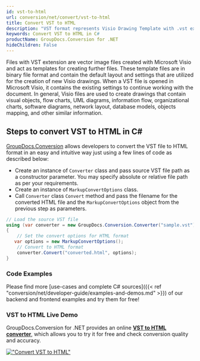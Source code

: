 ```yaml
---
id: vst-to-html
url: conversion/net/convert/vst-to-html
title: Convert VST to HTML
description: "VST format represents Visio Drawing Template with .vst extension. Learn how to convert VST to HTML file programmatically in C# language using GroupDocs.Conversion for .NET library."
keywords: Convert VST to HTML in C#
productName: GroupDocs.Conversion for .NET
hideChildren: False
---
```


Files with VST extension are vector image files created with Microsoft Visio and act as templates for creating further files. These template files are in binary file format and contain the default layout and settings that are utilized for the creation of new Visio drawings. When a VST file is opened in Microsoft Visio, it contains the existing settings to continue working with the document. In general, Visio files are used to create drawings that contain visual objects, flow charts, UML diagrams, information flow, organizational charts, software diagrams, network layout, database models, objects mapping, and other similar information.

## Steps to convert VST to HTML in C#

[GroupDocs.Conversion](https://products.groupdocs.com/conversion/net) allows developers to convert the VST file to HTML format in an easy and intuitive way just using a few lines of code as described below:

* Create an instance of `Converter` class and pass source VST file path as a constructor parameter. You may specify absolute or relative file path as per your requirements. 
* Create an instance of `MarkupConvertOptions` class.
* Call `Converter` class `Convert` method and pass the filename for the converted HTML file and the `MarkupConvertOptions` object from the previous step as parameters.

```csharp
// Load the source VST file
using (var converter = new GroupDocs.Conversion.Converter("sample.vst"))
{
    // Set the convert options for HTML format
   var options = new MarkupConvertOptions();
    // Convert to HTML format
    converter.Convert("converted.html", options);
}
```

### Code Examples

Please find more [use-cases and complete C# sources]({{< ref "conversion/net/developer-guide/examples-and-demos.md" >}}) of our backend and frontend examples and try them for free!

### VST to HTML Live Demo

GroupDocs.Conversion for .NET provides an online [**VST to HTML converter**](https://products.groupdocs.app/conversion/vst-to-html), which allows you to try it for free and check conversion quality and accuracy.

[!["Convert VST to HTML"](conversion/net/images/convert-to-html/convert-vst-to-html.png)](https://products.groupdocs.app/conversion/vst-to-html)